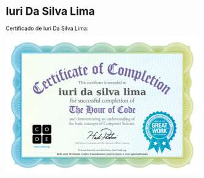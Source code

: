 # Iuri Da Silva Lima

Certificado de Iuri Da Silva Lima:

![Imagem do certificado Compute It de Iuri Da Silva Lima](certificado/iuri-da-silva-lima.jpg)

